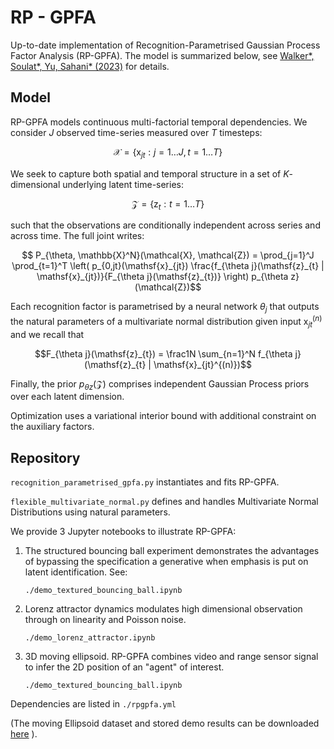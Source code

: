 
# RP - GPFA

Up-to-date implementation of Recognition-Parametrised Gaussian Process Factor Analysis (RP-GPFA).
The model is summarized below, see
[Walker\*, Soulat\*, Yu, Sahani\* (2023)](https://arxiv.org/abs/2209.05661) for details.


## Model

RP-GPFA models continuous multi-factorial temporal dependencies. We consider $J$ observed time-series measured over $T$ timesteps:

$$\mathcal{X} = \{ \mathsf{x}_{jt} : j = 1\dots J, t=1\dots T \}$$

We seek to capture both spatial and temporal structure in a set of $K$-dimensional underlying latent time-series:

$$\mathcal{Z}=\{\mathsf{z}_t:t=1 \dots T\}$$

such that the observations are  conditionally independent across series and across time. The full joint writes:

$$ P_{\theta, \mathbb{X}^N}(\mathcal{X}, \mathcal{Z}) = \prod_{j=1}^J \prod_{t=1}^T \left( p_{0,jt}(\mathsf{x}_{jt}) \frac{f_{\theta j}(\mathsf{z}_{t} | \mathsf{x}_{jt})}{F_{\theta j}(\mathsf{z}_{t})} \right) p_{\theta z}(\mathcal{Z})$$


Each recognition factor is parametrised by a neural network $\theta_j$ that outputs the natural parameters of a multivariate normal distribution given input $\mathsf{x}_{jt}^{(n)}$ and we recall that

$$F_{\theta j}(\mathsf{z}_{t}) = \frac1N \sum_{n=1}^N f_{\theta j}(\mathsf{z}_{t} | \mathsf{x}_{jt}^{(n)})$$

Finally, the prior $p_{\theta z}(\mathcal{Z})$ comprises independent Gaussian Process priors over each latent dimension.

Optimization uses a variational interior bound with additional constraint on the auxiliary factors.

## Repository

`recognition_parametrised_gpfa.py` instantiates and fits RP-GPFA.

`flexible_multivariate_normal.py` defines and handles Multivariate Normal Distributions using natural parameters.

We provide 3 Jupyter notebooks to illustrate RP-GPFA:

1) The structured bouncing ball experiment demonstrates the advantages of bypassing the specification a generative when
emphasis is put on latent identification. See:

    `./demo_textured_bouncing_ball.ipynb`

2) Lorenz attractor dynamics modulates high dimensional observation through on linearity and Poisson noise.

    `./demo_lorenz_attractor.ipynb`

3) 3D moving ellipsoid. RP-GPFA combines video and range sensor signal to infer the 2D position of an "agent" of interest.

    `./demo_textured_bouncing_ball.ipynb`


Dependencies are listed in `./rpgpfa.yml`

(The moving Ellipsoid dataset and stored demo results can be downloaded [here](https://www.dropbox.com/sh/70yc801n3p64ke1/AAC3irVxD9p119N22J1qvqYYa?dl=0) ). 

